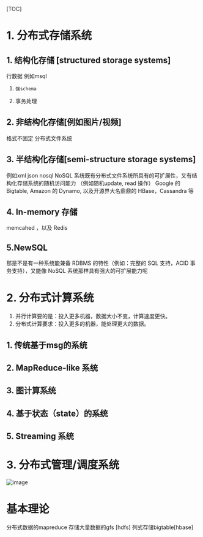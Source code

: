 [TOC]
# 1. 分布式存储系统
## 1. 结构化存储 [structured storage systems]
行数据 例如msql 
1.     强schema
2.    事务处理 
## 2. 非结构化存储[例如图片/视频]
格式不固定
分布式文件系统
## 3. 半结构化存储[semi-structure storage systems]
例如xml json
 nosql
NoSQL 系统既有分布式文件系统所具有的可扩展性，又有结构化存储系统的随机访问能力 （例如随机update, read 操作）
Google 的 Bigtable, Amazon 的 Dynamo, 以及开源界大名鼎鼎的 HBase，Cassandra 等
## 4. In-memory 存储
memcahed ，以及 Redis
## 5.NewSQL
那是不是有一种系统能兼备 RDBMS 的特性（例如：完整的 SQL 支持，ACID 事务支持），又能像 NoSQL 系统那样具有强大的可扩展能力呢

# 2. 分布式计算系统
1. 并行计算要的是：投入更多机器，数据大小不变，计算速度更快。
1. 分布式计算要求：投入更多的机器，能处理更大的数据。
## 1. 传统基于msg的系统
## 2. MapReduce-like 系统
## 3. 图计算系统
## 4. 基于状态（state）的系统
## 5. Streaming 系统
# 3. 分布式管理/调度系统

![image](https://pic1.zhimg.com/v2-7c673b40dc53dbe7daf40de42747e92c_r.jpg)
# 基本理论
分布式数据的mapreduce
存储大量数据的gfs [hdfs]
列式存储bigtable[hbase]